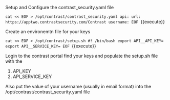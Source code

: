 
Setup and Configure the contrast_security.yaml file

`cat << EOF > /opt/contrast/contrast_security.yaml
api:
  url: https://apptwo.contrastsecurity.com/Contrast
  username:
EOF `{{execute}}

Create an environemtn file for your keys

`cat << EOF > /opt/contrast/setup.sh
#! /bin/bash
export API__API_KEY=
export API__SERVICE_KEY=
EOF `{{execute}}

Login to the contrast portal find your keys and populate the setup.sh file with the
1. API_KEY
2. API_SERVICE_KEY

Also put the value of your username (usually in email format) into the /opt/contrast/contrast_security.yaml file
